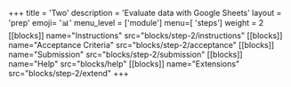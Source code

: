 +++
title = 'Two'
description = 'Evaluate data with Google Sheets'
layout = 'prep'
emoji= '📊'
menu_level = ['module']
menu=[ 'steps']
weight = 2
[[blocks]]
name="Instructions"
src="blocks/step-2/instructions"
[[blocks]]
name="Acceptance Criteria"
src="blocks/step-2/acceptance"
[[blocks]]
name="Submission"
src="blocks/step-2/submission"
[[blocks]]
name="Help"
src="blocks/help"
[[blocks]]
name="Extensions"
src="blocks/step-2/extend"
+++
